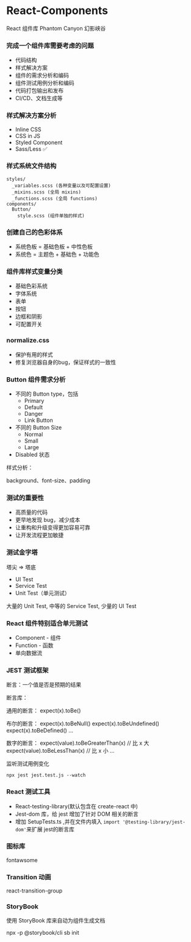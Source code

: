 # React-Components

React 组件库 Phantom Canyon 幻影峡谷

### 完成一个组件库需要考虑的问题

- 代码结构
- 样式解决方案
- 组件的需求分析和编码
- 组件测试用例分析和编码
- 代码打包输出和发布
- CI/CD、文档生成等

### 样式解决方案分析

- Inline CSS
- CSS in JS
- Styled Component
- Sass/Less ✅

### 样式系统文件结构

```
styles/
  _variables.scss (各种变量以及可配置设置)
  _mixins.scss (全局 mixins)
  _functions.scss (全局 functions)
components/
  Button/
    style.scss (组件单独的样式)
```

### 创建自己的色彩体系

- 系统色板 = 基础色板 + 中性色板 
- 系统色 = 主题色 + 基础色 + 功能色

### 组件库样式变量分类

- 基础色彩系统
- 字体系统
- 表单
- 按钮
- 边框和阴影
- 可配置开关


### normalize.css

- 保护有用的样式
- 修复浏览器自身的bug，保证样式的一致性

### Button 组件需求分析

- 不同的 Button type，包括
  - Primary
  - Default
  - Danger
  - Link Button
- 不同的 Button Size
  - Normal
  - Small
  - Large
- Disabled 状态

样式分析：

background、font-size、padding 

### 测试的重要性

- 高质量的代码
- 更早地发现 bug，减少成本
- 让重构和升级变得更加容易可靠
- 让开发流程更加敏捷

### 测试金字塔

塔尖 => 塔底
- UI Test
- Service Test
- Unit Test（单元测试）

大量的 Unit Test, 中等的 Service Test, 少量的 UI Test

### React 组件特别适合单元测试

- Component - 组件
- Function - 函数
- 单向数据流

### JEST 测试框架

断言：一个值是否是预期的结果

断言库：

通用的断言：
expect(x).toBe()

布尔的断言：
expect(x).toBeNull()
expect(x).toBeUndefined()
expect(x).toBeDefined()
...

数字的断言：
expect(value).toBeGreaterThan(x) // 比 x 大
expect(value).toBeLessThan(x) // 比 x 小
...



监听测试用例变化

```
npx jest jest.test.js --watch
```

### React 测试工具

- React-testing-library(默认包含在 create-react 中)
- Jest-dom 库，给 jest 增加了针对 DOM 相关的断言
- 增加 SetupTests.ts ,并在文件内填入 `import '@testing-library/jest-dom'`来扩展 jest的断言库

### 图标库

fontawsome

### Transition 动画

react-transition-group

### StoryBook

使用 StoryBook 库来自动为组件生成文档

npx -p @storybook/cli sb init

